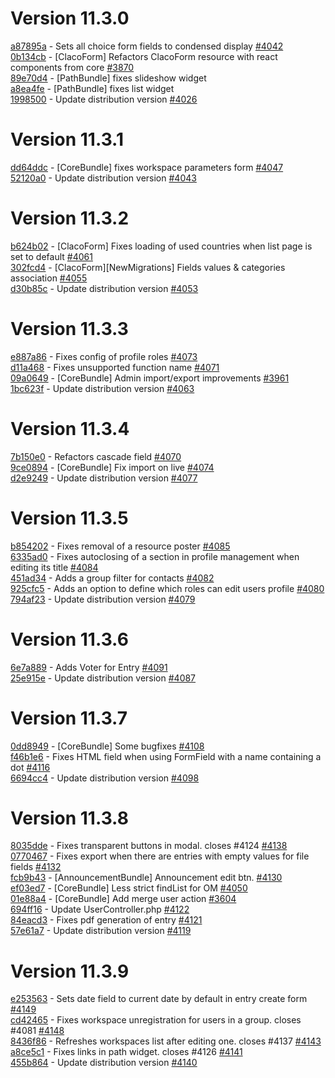 # Version 11.3.0  

[a87895a](https://github.com/claroline/Distribution/commit/a87895a) - Sets all choice form fields to condensed display [#4042](https://github.com/claroline/Distribution/pull/4042)  
[0b134cb](https://github.com/claroline/Distribution/commit/0b134cb) - [ClacoForm] Refactors ClacoForm resource with react components from core [#3870](https://github.com/claroline/Distribution/pull/3870)  
[89e70d4](https://github.com/claroline/Distribution/commit/89e70d4) - [PathBundle] fixes slideshow widget  
[a8ea4fe](https://github.com/claroline/Distribution/commit/a8ea4fe) - [PathBundle] fixes list widget  
[1998500](https://github.com/claroline/Distribution/commit/1998500) - Update distribution version [#4026](https://github.com/claroline/Distribution/pull/4026)  

# Version 11.3.1  

[dd64ddc](https://github.com/claroline/Distribution/commit/dd64ddc) - [CoreBundle] fixes workspace parameters form [#4047](https://github.com/claroline/Distribution/pull/4047)  
[52120a0](https://github.com/claroline/Distribution/commit/52120a0) - Update distribution version [#4043](https://github.com/claroline/Distribution/pull/4043)  

# Version 11.3.2  

[b624b02](https://github.com/claroline/Distribution/commit/b624b02) - [ClacoForm] Fixes loading of used countries when list page is set to default [#4061](https://github.com/claroline/Distribution/pull/4061)  
[302fcd4](https://github.com/claroline/Distribution/commit/302fcd4) - [ClacoForm][NewMigrations] Fields values & categories association [#4055](https://github.com/claroline/Distribution/pull/4055)  
[d30b85c](https://github.com/claroline/Distribution/commit/d30b85c) - Update distribution version [#4053](https://github.com/claroline/Distribution/pull/4053)  

# Version 11.3.3  

[e887a86](https://github.com/claroline/Distribution/commit/e887a86) - Fixes config of profile roles [#4073](https://github.com/claroline/Distribution/pull/4073)  
[d11a468](https://github.com/claroline/Distribution/commit/d11a468) - Fixes unsupported function name [#4071](https://github.com/claroline/Distribution/pull/4071)  
[09a0649](https://github.com/claroline/Distribution/commit/09a0649) - [CoreBundle] Admin import/export improvements [#3961](https://github.com/claroline/Distribution/pull/3961)  
[1bc623f](https://github.com/claroline/Distribution/commit/1bc623f) - Update distribution version [#4063](https://github.com/claroline/Distribution/pull/4063)  

# Version 11.3.4  

[7b150e0](https://github.com/claroline/Distribution/commit/7b150e0) - Refactors cascade field [#4070](https://github.com/claroline/Distribution/pull/4070)  
[9ce0894](https://github.com/claroline/Distribution/commit/9ce0894) - [CoreBundle] Fix import on live [#4074](https://github.com/claroline/Distribution/pull/4074)  
[d2e9249](https://github.com/claroline/Distribution/commit/d2e9249) - Update distribution version [#4077](https://github.com/claroline/Distribution/pull/4077)  

# Version 11.3.5  

[b854202](https://github.com/claroline/Distribution/commit/b854202) - Fixes removal of a resource poster [#4085](https://github.com/claroline/Distribution/pull/4085)  
[6335ad0](https://github.com/claroline/Distribution/commit/6335ad0) - Fixes autoclosing of a section in profile management when editing its title [#4084](https://github.com/claroline/Distribution/pull/4084)  
[451ad34](https://github.com/claroline/Distribution/commit/451ad34) - Adds a group filter for contacts [#4082](https://github.com/claroline/Distribution/pull/4082)  
[925cfc5](https://github.com/claroline/Distribution/commit/925cfc5) - Adds an option to define which roles can edit users profile [#4080](https://github.com/claroline/Distribution/pull/4080)  
[794af23](https://github.com/claroline/Distribution/commit/794af23) - Update distribution version [#4079](https://github.com/claroline/Distribution/pull/4079)  

# Version 11.3.6  

[6e7a889](https://github.com/claroline/Distribution/commit/6e7a889) - Adds Voter for Entry [#4091](https://github.com/claroline/Distribution/pull/4091)  
[25e915e](https://github.com/claroline/Distribution/commit/25e915e) - Update distribution version [#4087](https://github.com/claroline/Distribution/pull/4087)  

# Version 11.3.7  

[0dd8949](https://github.com/claroline/Distribution/commit/0dd8949) - [CoreBundle] Some bugfixes [#4108](https://github.com/claroline/Distribution/pull/4108)  
[f46b1e6](https://github.com/claroline/Distribution/commit/f46b1e6) - Fixes HTML field when using FormField with a name containing a dot [#4116](https://github.com/claroline/Distribution/pull/4116)  
[6694cc4](https://github.com/claroline/Distribution/commit/6694cc4) - Update distribution version [#4098](https://github.com/claroline/Distribution/pull/4098)  

# Version 11.3.8  

[8035dde](https://github.com/claroline/Distribution/commit/8035dde) - Fixes transparent buttons in modal. closes #4124 [#4138](https://github.com/claroline/Distribution/pull/4138)  
[0770467](https://github.com/claroline/Distribution/commit/0770467) - Fixes export when there are entries with empty values for file fields [#4132](https://github.com/claroline/Distribution/pull/4132)  
[fcb9b43](https://github.com/claroline/Distribution/commit/fcb9b43) - [AnnouncementBundle] Announcement edit btn. [#4130](https://github.com/claroline/Distribution/pull/4130)  
[ef03ed7](https://github.com/claroline/Distribution/commit/ef03ed7) - [CoreBundle] Less strict findList for OM [#4050](https://github.com/claroline/Distribution/pull/4050)  
[01e88a4](https://github.com/claroline/Distribution/commit/01e88a4) - [CoreBundle] Add merge user action [#3604](https://github.com/claroline/Distribution/pull/3604)  
[694ff16](https://github.com/claroline/Distribution/commit/694ff16) - Update UserController.php [#4122](https://github.com/claroline/Distribution/pull/4122)  
[84eacd3](https://github.com/claroline/Distribution/commit/84eacd3) - Fixes pdf generation of entry [#4121](https://github.com/claroline/Distribution/pull/4121)  
[57e61a7](https://github.com/claroline/Distribution/commit/57e61a7) - Update distribution version [#4119](https://github.com/claroline/Distribution/pull/4119)  

# Version 11.3.9  

[e253563](https://github.com/claroline/Distribution/commit/e253563) - Sets date field to current date by default in entry create form [#4149](https://github.com/claroline/Distribution/pull/4149)  
[cd42465](https://github.com/claroline/Distribution/commit/cd42465) - Fixes workspace unregistration for users in a group. closes #4081 [#4148](https://github.com/claroline/Distribution/pull/4148)  
[8436f86](https://github.com/claroline/Distribution/commit/8436f86) - Refreshes workspaces list after editing one. closes #4137 [#4143](https://github.com/claroline/Distribution/pull/4143)  
[a8ce5c1](https://github.com/claroline/Distribution/commit/a8ce5c1) - Fixes links in path widget. closes #4126 [#4141](https://github.com/claroline/Distribution/pull/4141)  
[455b864](https://github.com/claroline/Distribution/commit/455b864) - Update distribution version [#4140](https://github.com/claroline/Distribution/pull/4140)  

